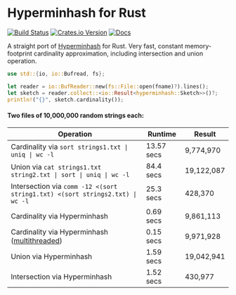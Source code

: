 # Hyperminhash for Rust

[![Build Status](https://travis-ci.org/lukaslueg/hyperminhash.svg?branch=master)](https://travis-ci.org/lukaslueg/hyperminhash)
[![Crates.io Version](https://img.shields.io/crates/v/hyperminhash.svg)](https://crates.io/crates/hyperminhash)
[![Docs](https://docs.rs/hyperminhash/badge.svg)](https://docs.rs/hyperminhash)

A straight port of [Hyperminhash](https://github.com/axiomhq/hyperminhash) for Rust. Very fast, constant memory-footprint cardinality approximation, including intersection and union operation.

```rust
use std::{io, io::Bufread, fs};

let reader = io::BufReader::new(fs::File::open(fname)?).lines();
let sketch = reader.collect::<io::Result<hyperminhash::Sketch>>()?;
println!("{}", sketch.cardinality());
```

#### Two files of 10,000,000 random strings each:

Operation | Runtime | Result
----------|----------------|-------
Cardinality via `sort strings1.txt \| uniq \| wc -l` | 13.57 secs | 9,774,970
Union via `cat strings1.txt string2.txt \| sort \| uniq \| wc -l` | 84.4 secs | 19,122,087
Intersection via `comm -12 <(sort string1.txt) <(sort strings2.txt) \| wc -l` | 25.3 secs | 428,370
Cardinality via Hyperminhash | 0.69 secs | 9,861,113
Cardinality via Hyperminhash ([multithreaded](https://github.com/lukaslueg/hyperminhash/blob/master/examples/parallel.rs)) | 0.15 secs | 9,971,928
Union via Hyperminhash | 1.59 secs | 19,042,941
Intersection via Hyperminhash | 1.52 secs | 430,977
